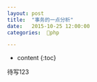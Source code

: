 ```yaml
---
layout: post
title:  "事务的一点分析"
date:   2015-10-25 12:00:00
categories:  🐘php

---
```


* content
{:toc}


待写123

